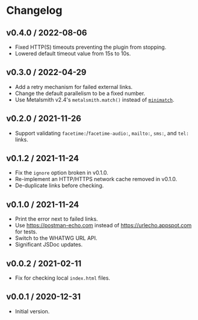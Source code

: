 # Changelog

## v0.4.0 / 2022-08-06

- Fixed HTTP(S) timeouts preventing the plugin from stopping.
- Lowered default timeout value from 15s to 10s.

## v0.3.0 / 2022-04-29

- Add a retry mechanism for failed external links.
- Change the default parallelism to be a fixed number.
- Use Metalsmith v2.4's `metalsmith.match()` instead of [`minimatch`](https://www.npmjs.com/package/minimatch).

## v0.2.0 / 2021-11-26

- Support validating `facetime:`/`facetime-audio:`, `mailto:`, `sms:`, and `tel:` links.

## v0.1.2 / 2021-11-24

- Fix the `ignore` option broken in v0.1.0.
- Re-implement an HTTP/HTTPS network cache removed in v0.1.0.
- De-duplicate links before checking.

## v0.1.0 / 2021-11-24

- Print the error next to failed links.
- Use https://postman-echo.com instead of https://urlecho.appspot.com for tests.
- Switch to the WHATWG URL API.
- Significant JSDoc updates.

## v0.0.2 / 2021-02-11

- Fix for checking local `index.html` files.

## v0.0.1 / 2020-12-31

- Initial version.
